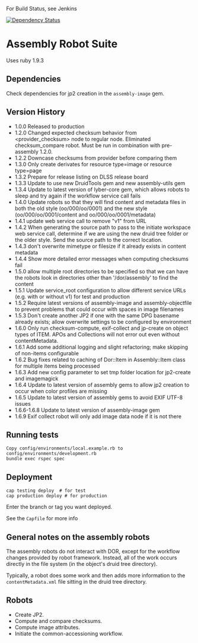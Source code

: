 For Build Status, see Jenkins

[![Dependency Status](https://gemnasium.com/sul-dlss/assembly.svg)](https://gemnasium.com/sul-dlss/assembly)

# Assembly Robot Suite

Uses ruby 1.9.3

## Dependencies

Check dependencies for jp2 creation in the `assembly-image` gem.

## Version History

- 1.0.0  Released to production
- 1.2.0  Changed expected checksum behavior from <provider_checksum> node to regular <checksum> node.  Eliminated checksum_compare robot.  Must be run in combination with pre-assembly 1.2.0.
- 1.2.2  Downcase checksums from provider before comparing them
- 1.3.0  Only create derivates for resource type=image or resource type=page
- 1.3.2  Prepare for release listing on DLSS release board
- 1.3.3  Update to use new DruidTools gem and new assembly-utils gem
- 1.3.4  Update to latest version of lyber-core gem, which allows robots to sleep and try again if the workflow service call fails
- 1.4.0  Update robots so that they will find content and metadata files in both the old style (oo/000/oo/0001) and the new style (oo/000/oo/0001/content and oo/000/oo/0001/metadata)
- 1.4.1  update web service call to remove "v1" from URL
- 1.4.2  When generating the source path to pass to the initiate workspace web service call, determine if we are using the new druid tree folder or the older style.  Send the source path to the correct location.
- 1.4.3  don't overwrite mimetype or filesize if it already exists in content metadata
- 1.4.4  Show more detailed error messages when computing checksums fail
- 1.5.0  allow multiple root directories to be specified so that we can have the robots look in directories other than '/dor/assembly' to find the content
- 1.5.1  Update service_root configuration to allow different service URLs (e.g. with or without v1) for test and production 
- 1.5.2  Require latest versions of assembly-image and assembly-objectfile to prevent problems that could occur with spaces in image filenames
- 1.5.3  Don't create another JP2 if one with the same DPG basename already exists; allow overwrite settings to be configured by environment
- 1.6.0  Only run checksum-compute, exif-collect and jp-create on object types of ITEM.  APOs and Collections will not error out even without contentMetadata.
- 1.6.1  Add some additional logging and slight refactoring; make skipping of non-items configurable
- 1.6.2  Bug fixes related to caching of Dor::Item in Assembly::Item class for multiple items being processed
- 1.6.3  Add new config parameter to set tmp folder location for jp2-create and imagemagick
- 1.6.4  Update to latest version of assembly gems to allow jp2 creation to occur when color profiles are missing
- 1.6.5  Update to latest version of assembly gems to avoid EXIF UTF-8 issues
- 1.6.6-1.6.8  Update to latest version of assembly-image gem
- 1.6.9  Exif collect robot will only add image data node if it is not there

## Running tests

    Copy config/environments/local.example.rb to config/environments/development.rb
    bundle exec rspec spec

## Deployment

    cap testing deploy  # for test
    cap production deploy # for production

Enter the branch or tag you want deployed.

See the `Capfile` for more info

## General notes on the assembly robots

The assembly robots do not interact with DOR, except for the workflow changes
provided by robot framework. Instead, all of the work occurs directly in the
file system (in the object's druid tree directory).

Typically, a robot does some work and then adds more information to the
`contentMetadata.xml` file sitting in the druid tree directory.

## Robots

- Create JP2.
- Compute and compare checksums.
- Compute image attributes.
- Initiate the common-accessioning workflow.
